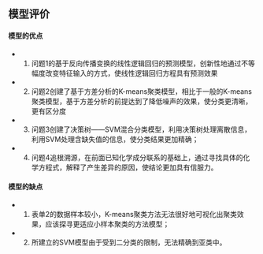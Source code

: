 ## 模型评价

#### 模型的优点

+ 1. 问题1的基于反向传播变换的线性逻辑回归的预测模型，创新性地通过不等幅度改变特征输入的方式，使线性逻辑回归方程具有预测效果
+ 2. 问题2创建了基于方差分析的K-means聚类模型，相比于一般的K-means聚类模型，基于方差分析的前提达到了降低噪声的效果，使分类更清晰，更有区分度
+ 3. 问题3创建了决策树——SVM混合分类模型，利用决策树处理离散信息，利用SVM处理含缺失值的信息，使分类结果更加精确；
+ 4. 问题4追根溯源，在前面已知化学成分联系的基础上，通过寻找具体的化学方程式，解释了产生差异的原因，使结论更加具有信服力。

#### 模型的缺点
+ 1. 表单2的数据样本较小，K-means聚类方法无法很好地可视化出聚类效果，应该探寻更适应小样本聚类的方法模型；
+ 2. 所建立的SVM模型由于受到二分类的限制，无法精确到亚类中。